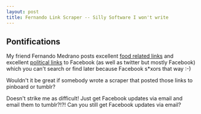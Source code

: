 ```yaml
---
layout: post
title: Fernando Link Scraper -- Silly Software I won't write
---
```



## Pontifications

My friend Fernando Medrano posts excellent [food related links](https://twitter.com/fmedeats) and excellent [political links](https://twitter.com/fernandomedran0) to Facebook (as well as twitter but mostly Facebook) which you can't search or find later because Facebook s*xors that way :-)

Wouldn't it be great if somebody wrote a scraper that posted those links to pinboard or tumblr?

Doesn't strike me as difficult! Just get Facebook updates via email and email them to tumblr?!?! Can you still get Facebook updates via email?
